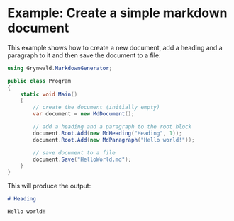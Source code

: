 # Example: Create a simple markdown document

This example shows how to create a new document,
add a heading and a paragraph to it and then save the document
to a file:

```csharp
using Grynwald.MarkdownGenerator;

public class Program
{
    static void Main()
    {
        // create the document (initially empty)
        var document = new MdDocument();

        // add a heading and a paragraph to the root block
        document.Root.Add(new MdHeading("Heading", 1));
        document.Root.Add(new MdParagraph("Hello world!"));

        // save document to a file
        document.Save("HelloWorld.md");
    }
}
```

This will produce the output:

```md
# Heading

Hello world!
```
